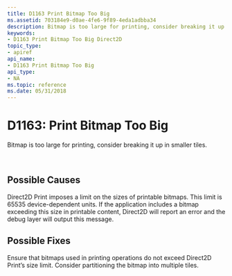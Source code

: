 ```yaml
---
title: D1163 Print Bitmap Too Big
ms.assetid: 703184e9-d0ae-4fe6-9f89-4eda1adbba34
description: Bitmap is too large for printing, consider breaking it up in smaller tiles.
keywords:
- D1163 Print Bitmap Too Big Direct2D
topic_type:
- apiref
api_name:
- D1163 Print Bitmap Too Big
api_type:
- NA
ms.topic: reference
ms.date: 05/31/2018
---
```


# D1163: Print Bitmap Too Big

Bitmap is too large for printing, consider breaking it up in smaller tiles.






 

## Possible Causes

Direct2D Print imposes a limit on the sizes of printable bitmaps. This limit is 65535 device-dependent units. If the application includes a bitmap exceeding this size in printable content, Direct2D will report an error and the debug layer will output this message.

## Possible Fixes

Ensure that bitmaps used in printing operations do not exceed Direct2D Print’s size limit. Consider partitioning the bitmap into multiple tiles.

 

 
